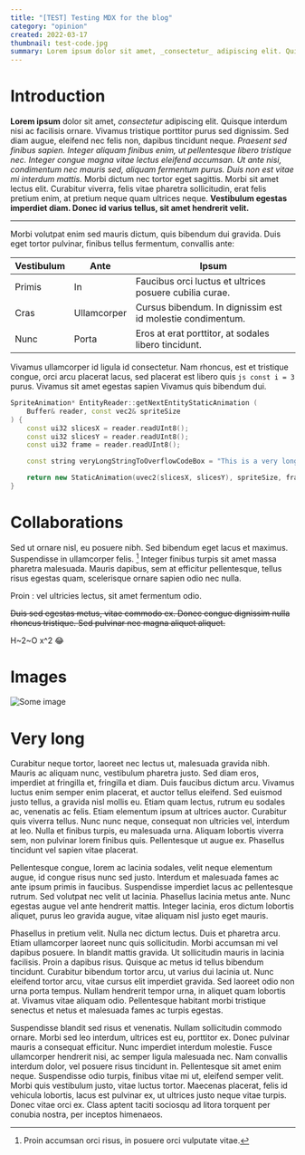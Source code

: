 ```yaml
---
title: "[TEST] Testing MDX for the blog"
category: "opinion"
created: 2022-03-17
thumbnail: test-code.jpg
summary: Lorem ipsum dolor sit amet, _consectetur_ adipiscing elit. Quisque interdum nisi ac facilisis ornare. Vivamus tristique porttitor purus sed dignissim. Sed diam augue, eleifend nec felis non, dapibus tincidunt neque. Praesent sed finibus sapien. Integer aliquam finibus enim, ut pellentesque libero tristique nec. Integer congue magna vitae lectus eleifend accumsan. Ut ante nisi, condimentum nec mauris sed, aliquam fermentum purus. Duis non est vitae mi interdum mattis. Morbi dictum nec tortor eget sagittis. Morbi sit amet lectus elit. Curabitur viverra, felis vitae pharetra sollicitudin, erat felis pretium enim, at pretium neque quam ultrices neque. Vestibulum egestas imperdiet diam. Donec id varius tellus, sit amet hendrerit velit.
---
```

# Introduction

**Lorem ipsum** dolor sit amet, _consectetur_ adipiscing elit. Quisque interdum nisi ac facilisis ornare. Vivamus tristique porttitor purus sed dignissim. Sed diam augue, eleifend nec felis non, dapibus tincidunt neque. _Praesent sed finibus sapien. Integer aliquam finibus enim, ut pellentesque libero tristique nec. Integer congue magna vitae lectus eleifend accumsan. Ut ante nisi, condimentum nec mauris sed, aliquam fermentum purus. Duis non est vitae mi interdum mattis._ Morbi dictum nec tortor eget sagittis. Morbi sit amet lectus elit. Curabitur viverra, felis vitae pharetra sollicitudin, erat felis pretium enim, at pretium neque quam ultrices neque. **Vestibulum egestas imperdiet diam. Donec id varius tellus, sit amet hendrerit velit.**

---

Morbi volutpat enim sed mauris dictum, quis bibendum dui gravida. Duis eget tortor pulvinar, finibus tellus fermentum, convallis ante:

| Vestibulum | Ante | Ipsum |
| ---------- | ---- | ----- |
| Primis | In | Faucibus orci luctus et ultrices posuere cubilia curae. |
| Cras | Ullamcorper | Cursus bibendum. In dignissim est id molestie condimentum. |
| Nunc | Porta | Eros at erat porttitor, at sodales libero tincidunt. |

Vivamus ullamcorper id ligula id consectetur. Nam rhoncus, est et tristique congue, orci arcu placerat lacus, sed placerat est libero quis `js const i = 3` purus. Vivamus sit amet egestas sapien Vivamus quis bibendum dui.

```c++ filename="example.cpp"
SpriteAnimation* EntityReader::getNextEntityStaticAnimation (
    Buffer& reader, const vec2& spriteSize
) {
    const ui32 slicesX = reader.readUInt8();
    const ui32 slicesY = reader.readUInt8();
    const ui32 frame = reader.readUInt8();

    const string veryLongStringToOverflowCodeBox = "This is a very long string that will make the code box this snippet is shown in overflow.";

    return new StaticAnimation(uvec2(slicesX, slicesY), spriteSize, frame);
}
```

# Collaborations

Sed ut ornare nisl, eu posuere nibh. Sed bibendum eget lacus et maximus. Suspendisse in ullamcorper felis. [^1] Integer finibus turpis sit amet massa pharetra malesuada. Mauris dapibus, sem at efficitur pellentesque, tellus risus egestas quam, scelerisque ornare sapien odio nec nulla.

Proin
: vel ultricies lectus, sit amet fermentum odio.

~~Duis sed egestas metus, vitae commodo ex. Donec congue dignissim nulla rhoncus tristique. Sed pulvinar nec magna aliquet aliquet.~~

H~2~O
x^2 :joy:

[^1]: Proin accumsan orci risus, in posuere orci vulputate vitae.

# Images
![Some image](img/window_frame_top_right.png)
<Clock />
<InlineCode language="c++" code="const int counter = 5" />

# Very long

Curabitur neque tortor, laoreet nec lectus ut, malesuada gravida nibh. Mauris ac aliquam nunc, vestibulum pharetra justo. Sed diam eros, imperdiet at fringilla et, fringilla et diam. Duis faucibus dictum arcu. Vivamus luctus enim semper enim placerat, et auctor tellus eleifend. Sed euismod justo tellus, a gravida nisl mollis eu. Etiam quam lectus, rutrum eu sodales ac, venenatis ac felis. Etiam elementum ipsum at ultrices auctor. Curabitur quis viverra tellus. Nunc nunc neque, consequat non ultricies vel, interdum at leo. Nulla et finibus turpis, eu malesuada urna. Aliquam lobortis viverra sem, non pulvinar lorem finibus quis. Pellentesque ut augue ex. Phasellus tincidunt vel sapien vitae placerat.

Pellentesque congue, lorem ac lacinia sodales, velit neque elementum augue, id congue risus nunc sed justo. Interdum et malesuada fames ac ante ipsum primis in faucibus. Suspendisse imperdiet lacus ac pellentesque rutrum. Sed volutpat nec velit ut lacinia. Phasellus lacinia metus ante. Nunc egestas augue vel ante hendrerit mattis. Integer lacinia, eros dictum lobortis aliquet, purus leo gravida augue, vitae aliquam nisl justo eget mauris.

Phasellus in pretium velit. Nulla nec dictum lectus. Duis et pharetra arcu. Etiam ullamcorper laoreet nunc quis sollicitudin. Morbi accumsan mi vel dapibus posuere. In blandit mattis gravida. Ut sollicitudin mauris in lacinia facilisis. Proin a dapibus risus. Quisque ac metus id tellus bibendum tincidunt. Curabitur bibendum tortor arcu, ut varius dui lacinia ut. Nunc eleifend tortor arcu, vitae cursus elit imperdiet gravida. Sed laoreet odio non urna porta tempus. Nullam hendrerit tempor urna, in aliquet quam lobortis at. Vivamus vitae aliquam odio. Pellentesque habitant morbi tristique senectus et netus et malesuada fames ac turpis egestas.

Suspendisse blandit sed risus et venenatis. Nullam sollicitudin commodo ornare. Morbi sed leo interdum, ultrices est eu, porttitor ex. Donec pulvinar mauris a consequat efficitur. Nunc imperdiet interdum molestie. Fusce ullamcorper hendrerit nisi, ac semper ligula malesuada nec. Nam convallis interdum dolor, vel posuere risus tincidunt in. Pellentesque sit amet enim neque. Suspendisse odio turpis, finibus vitae mi ut, eleifend semper velit. Morbi quis vestibulum justo, vitae luctus tortor. Maecenas placerat, felis id vehicula lobortis, lacus est pulvinar ex, ut ultrices justo neque vitae turpis. Donec vitae orci ex. Class aptent taciti sociosqu ad litora torquent per conubia nostra, per inceptos himenaeos. 